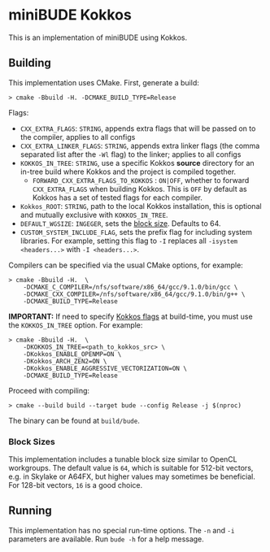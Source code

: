 # miniBUDE Kokkos

This is an implementation of miniBUDE using Kokkos.

## Building

This implementation uses CMake.
First, generate a build:

```shell
> cmake -Bbuild -H. -DCMAKE_BUILD_TYPE=Release
```

Flags:

* `CXX_EXTRA_FLAGS`: `STRING`, appends extra flags that will be passed on to the compiler, applies to all configs
* `CXX_EXTRA_LINKER_FLAGS`: `STRING`, appends extra linker flags (the comma separated list after the `-Wl` flag) to the linker; applies to all configs
* `KOKKOS_IN_TREE`: `STRING`, use a specific Kokkos **source** directory for an in-tree build where Kokkos and the project is compiled together.
  * `FORWARD_CXX_EXTRA_FLAGS_TO_KOKKOS` : `ON|OFF`, whether to forward `CXX_EXTRA_FLAGS` when building Kokkos. This is `OFF` by default as Kokkos has a set of tested flags for each compiler. 
* `Kokkos_ROOT`: `STRING`, path to the local Kokkos installation, this is optional and mutually exclusive with `KOKKOS_IN_TREE`.  
* `DEFAULT_WGSIZE`: `INGEGER`, sets the [block size](#block-size). Defaults to 64.
* `CUSTOM_SYSTEM_INCLUDE_FLAG`, sets the prefix flag for including system libraries. For example, setting this flag to `-I` replaces all `-isystem <headers...>` with `-I <headers...>`. 

Compilers can be specified via the usual CMake options, for example:

```shell
> cmake -Bbuild -H.  \
    -DCMAKE_C_COMPILER=/nfs/software/x86_64/gcc/9.1.0/bin/gcc \
    -DCMAKE_CXX_COMPILER=/nfs/software/x86_64/gcc/9.1.0/bin/g++ \
    -DCMAKE_BUILD_TYPE=Release
```

**IMPORTANT:** If need to specify [Kokkos flags](https://github.com/kokkos/kokkos/blob/master/BUILD.md#kokkos-keyword-listing) at build-time, you must use the `KOKKOS_IN_TREE` option. For example:

```shell
> cmake -Bbuild -H.  \
    -DKOKKOS_IN_TREE=<path_to_kokkos_src> \
    -DKokkos_ENABLE_OPENMP=ON \
    -DKokkos_ARCH_ZEN2=ON \
    -DKokkos_ENABLE_AGGRESSIVE_VECTORIZATION=ON \
    -DCMAKE_BUILD_TYPE=Release 
```

Proceed with compiling:

```shell
> cmake --build build --target bude --config Release -j $(nproc)
```

The binary can be found at `build/bude`.


### Block Sizes

This implementation includes a tunable block size similar to OpenCL workgroups.
The default value is `64`, which is suitable for 512-bit vectors, e.g. in Skylake or A64FX, but higher values may sometimes be beneficial.
For 128-bit vectors, `16` is a good choice.


## Running

This implementation has no special run-time options.
The `-n` and `-i` parameters are available.
Run `bude -h` for a help message.
